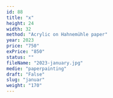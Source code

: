 ```yaml
---
id: 88
title: "x"
height: 24
width: 32
method: "Acrylic on Hahnemühle paper"
year: 2023
price: "750"
exPrice: "850"
status: ""
fileName: "2023-january.jpg"
medie: "paperpainting"
draft: "False"
slug: "januar"
weight: "170"
---
```

